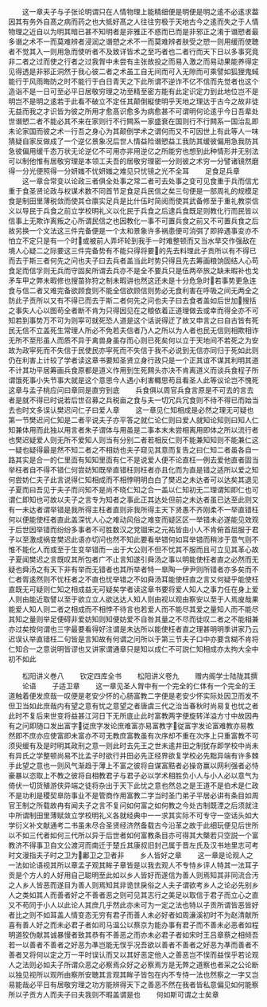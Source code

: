 <!-- { "loadSidebar": true } -->
　　这一章夫子与子张论明谓只在人情物理上能精细便是明便是明之逺不必逺求葢因其有务外自髙之病而药之也大抵好髙之人往往穷极于天地古今之逺而失之于人情物理之近自以为明其暗已甚不知明者是非雅正不惑而已而是非邪正之淆于谮愬者最多谮之术不一而莫难辨者浸润之谮愬之术不一而莫难辨者肤受之愬一则用缓而使聴者不觉其入一则用急而使听者不及致详皆术之至巧者也二者行而天下日以多事究竟非二者之过而使之行者之过我胷中未尝有主张故投之而易入激之而易动果能养得定见得透是非邪正洞然于我心彼二者之术虽工自无间而可入无隙而可乘譬如狐狸鬼蜮能行于风雨晦防之时不能行于白日青天之下此所谓不逆诈不亿不信而先觉者也这个造诣不是一日可至必平日居敬穷理之功至精至密方能有此定识定力到此地位岂不是明岂不是明之逺若于此看不破立不定任其颠倒縦使明乎天地之理达于古今之故非徒无益而我之才识皆为彼之所用才愈髙识愈多为病愈甚不可谓明何论逺乎今日吾辈处世谮愬二者不能必其不来在家则行不行闗系一家盛衰在国则行不行闗系一国治乱即未论家国而彼之术一行吾之身心为其颠倒学术之谓何而又不可因世上有此等人一味猜疑自家反做成了一个逆亿景象况后世人情益险谮愬益工我防其缓彼偏用急我防其急彼偏用缓千态万状无论逆亿不可用亦非用逆亿之所能穷也想到此种情形并无别法可以制他惟有居敬穷理是本领工夫吾的居敬穷理密一分则彼之术穷一分譬诸镜然磨得一分光便照得一分妍媸不忧妍媸之难见只忧镜之光不全耳
　　足食足兵章
　　这一章合常变以论政三者俱全处事之常二者可去处事之变可见食重于兵而信尤重于食圣贤论政与权谋术数不同首节足食足兵民信之矣三句便是一部周礼的规模足食是制田里薄税敛而使其仓廪实足兵是比什伍时简阅而使其武备修至于重礼教崇信义以导民于兵食之前立学校明礼义以化民于兵食之后逮兵食既足则教化行而民皆以信事上无欺诈离叛之心所谓民信之也因教化一事不可置兵食之前又不可置兵食之后故另换一个文法这三件完备便是一个太和景象许多祸患便可消弭了即猝遇事变亦不怕立不定只是有一个时或被前人弄坏轮到我手一时难整顿而又当水旱交作强敌在境人心疑二之际要这三件完备势有不能只得将要的先去料理此子贡所以有不得已而去于斯三者何先之问也夫子曰去兵者盖当此时势只得且先去筹画粮饷固结人心苟食足而信孚则无兵而守固矣所谓去兵亦不是全不要兵只是伍两卒旅之缺未暇补也戈矛车甲之弊未暇修也搜苗狝狩之制未暇讲也然这还未是十分危急时若事势更急连食与信二者又难完备欲顾食则不能全信欲顾信则势必无食利害在呼吸之间无两全之防此子贡所以又有不得已而去于斯二者何先之问也夫子曰去食者盖如后世加搜括之事失人心以图苟全者断不肯为只得因见在之粮依着正道理做去或幸而得全亦不可知若到事势万不可为则寜可就死恐人道是这个话说得迂了故又申言之曰自古皆有死民无信不立盖死生常理人所必不免若夫信者乃人之所以为人者也民无信则相欺相诈无所不至形虽人而质不异于禽兽身虽存而心则已死矣何以立于天地间不若死之为安故为政寜死而不失信于民使民亦寜死而不失信于我不必说到无信亦同归于死如此则仍在利害上计较了学者读这章书要知圣贤立身行政只是一个正其谊不谋其利明其道不计其功平居筹画兵食原都是道义作用到生死闗头亦决不肯离道义而谈兵食程子所谓饿死事小失节事大就是这个意思今人遇小利害輙思苟且看圣人此等议论岂不愧死这章与孟子桃应问曰章同是直穷到底
　　兵食俱以周官兵食言原是不可去的言去者是就不得已时说若后世召募之兵税亩之食与夫一切冗兵冗食则不待不得已而始当去也时文多误认樊迟问仁子曰爱人章
　　这一章见仁知相成是必然之理无可疑也第一节樊迟问仁知是二者平说夫子亦平答之就仁论仁则曰爱人就知论知则曰知人仁知兼体用而此独以用言者朱子谓体与用虽是二事本末未尝相离用即体之所以流行者也樊迟疑爱人则无所不爱知人则当有分别二者若相反仁则不能兼知知则不能兼仁这一疑也疑得最是然不知二者之不相妨也夫子窥见其意而复告之曰仁知二者虽各自一路其实是合一的仁里靣有知知里靣有仁不是说爱人便不论直枉一例去爱他直者固当举枉者自不得不错仁何尝妨知既举直错枉则枉者亦且化而为直是错之适所以爱之知何尝妨仁夫子此言说得仁知相成而不相悖明明白白了樊迟之未达者可以达矣其退见子夏而曰吾见于夫子而问知不是尚不晓仁知之合一盖以仁知初无二理谓知即仁也可谓仁即知也可故以夫子之言专为知者之事此正其达处但前之未达者虽已达至此则又有一未达者谓举错是我所得主枉者直则非我所得主天下贤愚不齐刚柔不一举直错枉何以便能使枉者直此盖深忧人心之难动风俗之难变而疑区区一举错未必遂能见效观于后世因举错而纷纷多事者不可胜数汉之党锢宋之元祐皆由小人不肯俯首屈服于君子以至激成祸变樊迟此语亦切问也然不知此要看举错何如耳举错而稍涉于意气则不惟不能化人而或至于生变举错而一出于大公则不但不忧其不服而且可立见其革心故子夏闻樊迟之言既叹其所包者广不止言知遂引舜汤之事以明能使枉者直之必然而无疑也舜汤之有天下非有举而无错者也其所举者特一臯陶一伊尹则所错者亦多矣而不仁者胥逺然则不忧枉者之不直也忧举错之不如舜汤耳能使枉直之言又何疑乎能使枉直既无可疑则仁知之相成益无可疑矣学者读这章书要将爱人知人之事力任在身上爱人则由能近取譬以至于欲立立人欲达达人知人则由视以观由察安以至于人焉廋哉果能爱人知人则二者之相成而不相悖不待言也若爱人而不能尽其爱之量知人而不能尽其知之量则举足便碍非爱妨知则知便妨爱不自咎其量之不尽而徒叹二者之不能相兼亦过矣按何谓也三字最要看得好注谓是未达所以能使枉者直之理甚明明季讲家乃云迟误认举直错枉二句皆是言知故有何谓之问所以于第三节夫子口中亦要含糊不肯将仁知合一之意说明皆谬也又讲家谓通章只是知以成仁不可説仁知相成亦太拘大全中初不如此

　　松阳讲义巻八
　　钦定四库全书
　　松阳讲义卷九
　　赠内阁学士陆陇其撰
　　论语
　　子适卫章
　　这一章见圣人胷中有一个完全的仁体有一个完全的王道触着便发庶哉一叹便是老安少怀的心肠富教二字便是老安少怀实际处因卫而发不但卫当如此庶哉内有望之意有忧之意望之者唐虞三代之治当春秋时尚易复也忧之者此时不复后来世变将益甚江河日下无所底止此时富教两字便旋转洋溢方寸中故因冉有之问即随口发出富字従庶字发论庶难富亦易富教字従富字发论富难教亦易教然即不庶亦应使富即未富亦不可无教庶富教虽有次序却不重在次序上只重富教不可须臾缓有及是时明其政刑之意一则此时去先王之世未逺井田之制犹存即学校中尚未有异氏之学整顿尚易不比孟子时欲行井田必先正经界欲复学校必先黜异端有许多棘手此望之意也一则风气渐趋于薄上不富之彼将自谋富黠者必操竒赢以网利强者必恃豪暴以恣取上不教之彼将自相教君子与君子必以学术相胜负小人与小人必以意气为倚伏一切货殖游侠异端之徒将杂出于天下此忧之意也然总之是王道不是伯术是仁政不是功利是稷契臯防事业不是管商作用富教二字当时圣门弟子平居必讲有条目如周官王制之所载故冉有闻夫子之言不复问如何富之如何教之今处古制既湮之后须就注中所谓制田里薄赋敛立学校明礼义各就经典中一一求其实际不可专守一空话头如大学衍义补文献通考二书虽未尽合圣贤经济然备载古今沿革之故于此细玩便见后世所以不如三代者如何三代所以异于后世者如何富教条目亦可得其大槩若只空説一个富教济不得事卫自文公渡河而南迁于楚丘其康叔旧封己属于晋左氏及汉书地里志可考时文漫指夫子时之卫为鄘卫之卫者非
　　乡人皆好之章
　　这一章是论观人之一法如论语视其所以章孟子观其眸子章皆是以我去观人不专恃乡评人特其一法耳子贡是个方人的人好用自己聪明至此如以乡人皆好而遂信为善人则焉知其非同流合汚之人乡人皆恶而遂目为善人则焉知其非诡世戾俗之人夫子谓欲考乡人之论必先别乡人之类如其人而善者好之不善者恶之则可见其志行之美足以取信于君子而立心之直又不苟同于小人以此论人其庶几乎然此亦未可为一定之法也特以子贡所谓皆恶皆好者比之则不如耳盖人情变态无穷有君子而善人未必好者如周濓溪初时不为赵清献所喜有善人好之而未必君子者如司马温公以蔡京为能办事有君子而不善未必恶者如程明道狡伪献其诚暴慢者致其恭有不善恶之而亦未必君子者如宋时王吕章蔡之相倾吾若一以善者不善者之好恶为凖岂能无悮乎况吾欲以善者不善者之好恶为凖而善者不善者又将何以定之万一平时误认而又以其好恶定他人之善恶岂不悮而益悮乎若论观人之法则必如夫子所谓众恶之必察焉众好之必察焉方是无弊之道察也者采之公论断以独见视所以观所由察所安聴其言观其眸子皆包在内不专恃一法也然察之一字又岂易能哉必平日有居敬穷理之功方能辨得天下之善恶不然在我者皆私意偏见如何能察所以子贡方人而夫子曰夫我则不暇盖谓是也
　　何如斯可谓之士矣章
